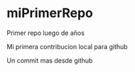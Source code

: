 # miPrimerRepo
Primer repo luego de años


Mi primera contribucion local para github

Un commit mas desde github
